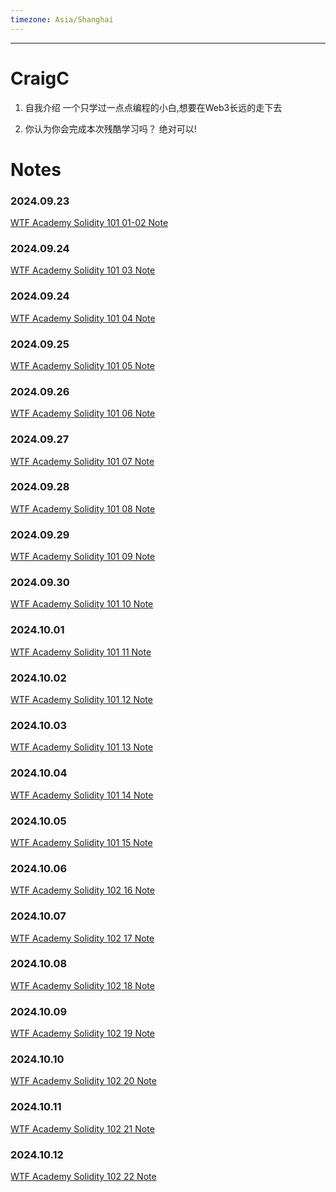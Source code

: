 ```yaml
---
timezone: Asia/Shanghai
---
```


---

# CraigC

1. 自我介绍
一个只学过一点点编程的小白,想要在Web3长远的走下去

2. 你认为你会完成本次残酷学习吗？
绝对可以!
   
# Notes

<!-- Content_START -->
### 2024.09.23
[WTF Academy Solidity 101 01-02 Note](content/CraigC/01-02.md)

### 2024.09.24
[WTF Academy Solidity 101 03 Note](content/CraigC/03.md)

### 2024.09.24
[WTF Academy Solidity 101 04 Note](content/CraigC/04.md)

### 2024.09.25
[WTF Academy Solidity 101 05 Note](content/CraigC/05.md)

### 2024.09.26
[WTF Academy Solidity 101 06 Note](content/CraigC/06.md)

### 2024.09.27
[WTF Academy Solidity 101 07 Note](content/CraigC/07.md)

### 2024.09.28
[WTF Academy Solidity 101 08 Note](content/CraigC/08.md)


### 2024.09.29
[WTF Academy Solidity 101 09 Note](content/CraigC/09.md)

### 2024.09.30
[WTF Academy Solidity 101 10 Note](content/CraigC/10.md)

### 2024.10.01
[WTF Academy Solidity 101 11 Note](content/CraigC/11.md)

### 2024.10.02
[WTF Academy Solidity 101 12 Note](content/CraigC/12.md)

### 2024.10.03
[WTF Academy Solidity 101 13 Note](content/CraigC/13.md)

### 2024.10.04
[WTF Academy Solidity 101 14 Note](content/CraigC/14.md)

### 2024.10.05
[WTF Academy Solidity 101 15 Note](content/CraigC/15.md)

### 2024.10.06
[WTF Academy Solidity 102 16 Note](content/CraigC/16.md)

### 2024.10.07
[WTF Academy Solidity 102 17 Note](content/CraigC/17.md)

### 2024.10.08
[WTF Academy Solidity 102 18 Note](content/CraigC/18.md)

### 2024.10.09
[WTF Academy Solidity 102 19 Note](content/CraigC/19.md)

### 2024.10.10
[WTF Academy Solidity 102 20 Note](content/CraigC/20.md)

### 2024.10.11
[WTF Academy Solidity 102 21 Note](content/CraigC/21.md)

### 2024.10.12
[WTF Academy Solidity 102 22 Note](content/CraigC/22.md)


<!-- Content_END -->
